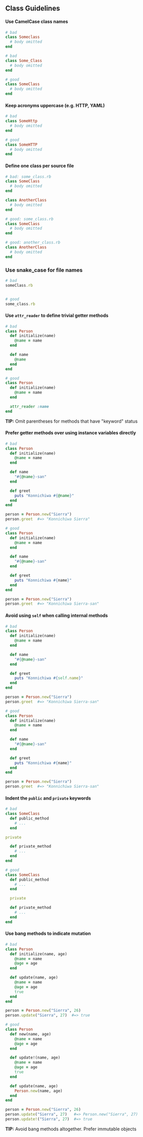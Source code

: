 ## Class Guidelines


#### Use CamelCase class names

```ruby
# bad
class Someclass
  # body omitted
end

# bad
class Some_Class
  # body omitted
end

# good
class SomeClass
  # body omitted
end
```


#### Keep acronyms uppercase (e.g. HTTP, YAML)

```ruby
# bad
class SomeHttp
  # body omitted
end

# good
class SomeHTTP
  # body omitted
end
```


#### Define one class per source file

```ruby
# bad: some_class.rb
class SomeClass
  # body omitted
end

class AnotherClass
  # body omitted
end

# good: some_class.rb
class SomeClass
  # body omitted
end

# good: another_class.rb
class AnotherClass
  # body omitted
end
```


### Use snake_case for file names

```ruby
# bad
someClass.rb


# good
some_class.rb
```


#### Use `attr_reader` to define trivial getter methods

```ruby
# bad
class Person
  def initialize(name)
    @name = name
  end

  def name
    @name
  end
end

# good
class Person
  def initialize(name)
    @name = name
  end

  attr_reader :name
end
```

**TIP:** Omit parentheses for methods that have "keyword" status


#### Prefer getter methods over using instance variables directly

```ruby
# bad
class Person
  def initialize(name)
    @name = name
  end

  def name
    "#{@name}-san"
  end

  def greet
    puts "Konnichiwa #{@name}"
  end
end

person = Person.new("Sierra")
person.greet  #=> "Konnichiwa Sierra"

# good
class Person
  def initialize(name)
    @name = name
  end

  def name
    "#{@name}-san"
  end

  def greet
    puts "Konnichiwa #{name}"
  end
end

person = Person.new("Sierra")
person.greet  #=> "Konnichiwa Sierra-san"
```


#### Avoid using `self` when calling internal methods

```ruby
# bad
class Person
  def initialize(name)
    @name = name
  end

  def name
    "#{@name}-san"
  end

  def greet
    puts "Konnichiwa #{self.name}"
  end
end

person = Person.new("Sierra")
person.greet  #=> "Konnichiwa Sierra-san"

# good
class Person
  def initialize(name)
    @name = name
  end

  def name
    "#{@name}-san"
  end

  def greet
    puts "Konnichiwa #{name}"
  end
end

person = Person.new("Sierra")
person.greet  #=> "Konnichiwa Sierra-san"
```


#### Indent the `public` and `private` keywords

```ruby
# bad
class SomeClass
  def public_method
    # ...
  end

private

  def private_method
    # ...
  end
end

# good
class SomeClass
  def public_method
    # ...
  end

  private

  def private_method
    # ...
  end
end
```


#### Use bang methods to indicate mutation

```ruby
# bad
class Person
  def initialize(name, age)
    @name = name
    @age = age
  end

  def update(name, age)
    @name = name
    @age = age
    true
  end
end

person = Person.new("Sierra", 26)
person.update("Sierra", 27)  #=> true

# good
class Person
  def new(name, age)
    @name = name
    @age = age
  end

  def update!(name, age)
    @name = name
    @age = age
    true
  end

  def update(name, age)
    Person.new(name, age)
  end
end

person = Person.new("Sierra", 26)
person.update("Sierra", 27)   #=> Person.new("Sierra", 27)
person.update!("Sierra", 27)  #=> true
```

**TIP:** Avoid bang methods altogether. Prefer immutable objects
